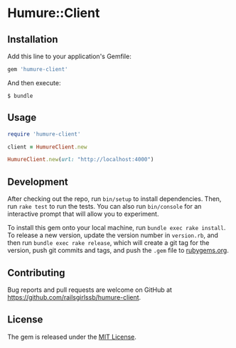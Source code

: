 # Humure::Client

## Installation

Add this line to your application's Gemfile:

```ruby
gem 'humure-client'
```

And then execute:

    $ bundle

## Usage

```ruby
require 'humure-client'

client = HumureClient.new
```


```ruby
HumureClient.new(url: "http://localhost:4000")
```

## Development

After checking out the repo, run `bin/setup` to install dependencies. Then, run `rake test` to run the tests. You can also run `bin/console` for an interactive prompt that will allow you to experiment.

To install this gem onto your local machine, run `bundle exec rake install`. To release a new version, update the version number in `version.rb`, and then run `bundle exec rake release`, which will create a git tag for the version, push git commits and tags, and push the `.gem` file to [rubygems.org](https://rubygems.org).

## Contributing

Bug reports and pull requests are welcome on GitHub at https://github.com/railsgirlssb/humure-client.


## License

The gem is released under the [MIT License](http://opensource.org/licenses/MIT).
